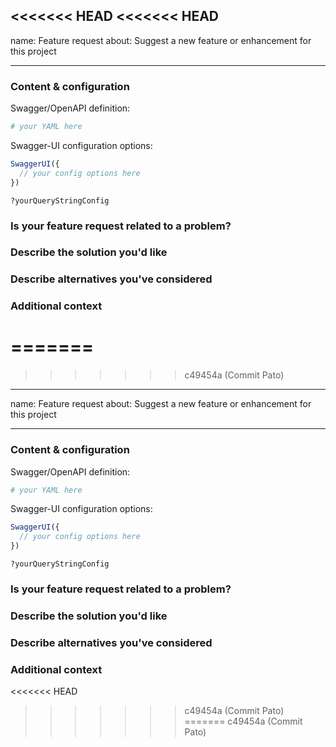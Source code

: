 <<<<<<< HEAD
<<<<<<< HEAD
---
name: Feature request
about: Suggest a new feature or enhancement for this project

---

 ### Content & configuration

Swagger/OpenAPI definition:
 ```yaml
 # your YAML here
 ```

 Swagger-UI configuration options:
 ```js
 SwaggerUI({
   // your config options here
 })
 ```

 ```
 ?yourQueryStringConfig
 ```


### Is your feature request related to a problem?
<!--
  Please provide a clear and concise description of what the problem is.
  "I'm always frustrated when..."
  -->

### Describe the solution you'd like
<!-- A clear and concise description of what you want to happen. -->

### Describe alternatives you've considered
<!--
  A clear and concise description of any alternative solutions or features
  you've considered.
-->

### Additional context
<!-- Add any other context or screenshots about the feature request here. -->
=======
=======
>>>>>>> c49454a (Commit Pato)
---
name: Feature request
about: Suggest a new feature or enhancement for this project

---

 ### Content & configuration

Swagger/OpenAPI definition:
 ```yaml
 # your YAML here
 ```

 Swagger-UI configuration options:
 ```js
 SwaggerUI({
   // your config options here
 })
 ```

 ```
 ?yourQueryStringConfig
 ```


### Is your feature request related to a problem?
<!--
  Please provide a clear and concise description of what the problem is.
  "I'm always frustrated when..."
  -->

### Describe the solution you'd like
<!-- A clear and concise description of what you want to happen. -->

### Describe alternatives you've considered
<!--
  A clear and concise description of any alternative solutions or features
  you've considered.
-->

### Additional context
<!-- Add any other context or screenshots about the feature request here. -->
<<<<<<< HEAD
>>>>>>> c49454a (Commit Pato)
=======
>>>>>>> c49454a (Commit Pato)
